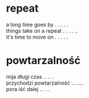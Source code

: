 # repeat

a long time goes by . . . . .  
things take on a repeat . . . . ..  
it's time to move on . . . . .  

# powtarzalność

mija długi czas .. .. .  
przychodzi powtarzalność ... ....  
pora iść dalej .. . ..  